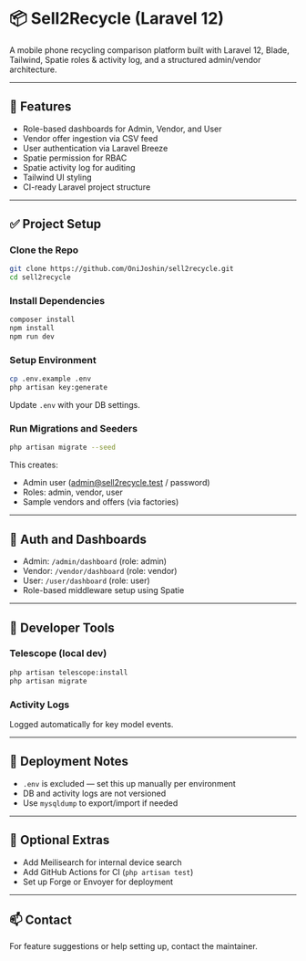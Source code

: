# 📦 Sell2Recycle (Laravel 12)

A mobile phone recycling comparison platform built with Laravel 12, Blade, Tailwind, Spatie roles & activity log, and a structured admin/vendor architecture.

---

## 🚀 Features
- Role-based dashboards for Admin, Vendor, and User
- Vendor offer ingestion via CSV feed
- User authentication via Laravel Breeze
- Spatie permission for RBAC
- Spatie activity log for auditing
- Tailwind UI styling
- CI-ready Laravel project structure

---

## ✅ Project Setup

### Clone the Repo
```bash
git clone https://github.com/OniJoshin/sell2recycle.git
cd sell2recycle
```

### Install Dependencies
```bash
composer install
npm install
npm run dev
```

### Setup Environment
```bash
cp .env.example .env
php artisan key:generate
```
Update `.env` with your DB settings.

### Run Migrations and Seeders
```bash
php artisan migrate --seed
```

This creates:
- Admin user (admin@sell2recycle.test / password)
- Roles: admin, vendor, user
- Sample vendors and offers (via factories)

---

## 🔐 Auth and Dashboards

- Admin: `/admin/dashboard` (role: admin)
- Vendor: `/vendor/dashboard` (role: vendor)
- User: `/user/dashboard` (role: user)
- Role-based middleware setup using Spatie

---

## 🧪 Developer Tools

### Telescope (local dev)
```bash
php artisan telescope:install
php artisan migrate
```

### Activity Logs
Logged automatically for key model events.

---

## 🔄 Deployment Notes
- `.env` is excluded — set this up manually per environment
- DB and activity logs are not versioned
- Use `mysqldump` to export/import if needed

---

## 🧩 Optional Extras
- Add Meilisearch for internal device search
- Add GitHub Actions for CI (`php artisan test`)
- Set up Forge or Envoyer for deployment

---

## 📫 Contact
For feature suggestions or help setting up, contact the maintainer.